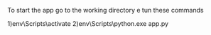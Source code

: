 To start the app go to the working directory e tun these commands

1)env\Scripts\activate
2)env\Scripts\python.exe app.py
